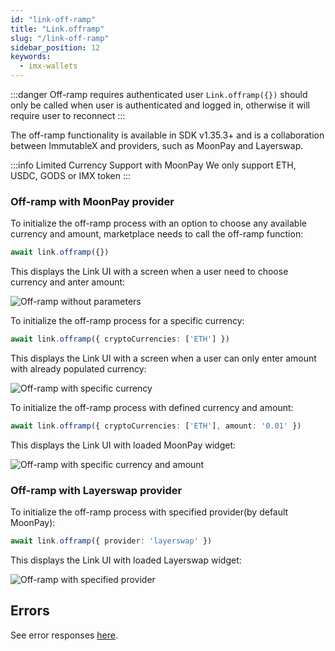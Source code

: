 ```yaml
---
id: "link-off-ramp"
title: "Link.offramp"
slug: "/link-off-ramp"
sidebar_position: 12
keywords:
  - imx-wallets
---
```


:::danger Off-ramp requires authenticated user
`Link.offramp({})` should only be called when user is authenticated and logged in, otherwise it will require user to reconnect
:::

The off-ramp functionality is available in SDK v1.35.3+ and is a collaboration between ImmutableX and providers, such as MoonPay and Layerswap.

:::info Limited Currency Support with MoonPay
We only support ETH, USDC, GODS or IMX token
:::

### Off-ramp with MoonPay provider

To initialize the off-ramp process with an option to choose any available currency and amount, marketplace needs to call the off-ramp function:

```typescript
await link.offramp({})
```

This displays the Link UI with a screen when a user need to choose currency and anter amount:

![Off-ramp without parameters](/img/link-sdk-offramp/offramp-without-params.png "Off-ramp without parameters")

To initialize the off-ramp process for a specific currency:
```typescript
await link.offramp({ cryptoCurrencies: ['ETH'] })
```

This displays the Link UI with a screen when a user can only enter amount with already populated currency:

![Off-ramp with specific currency](/img/link-sdk-offramp/offramp-with-currency.png "Off-ramp with specific currency")

To initialize the off-ramp process with defined currency and amount:

```typescript
await link.offramp({ cryptoCurrencies: ['ETH'], amount: '0.01' })
```
This displays the Link UI with loaded MoonPay widget:

![Off-ramp with specific currency and amount](/img/link-sdk-offramp/offramp-with-currency-and-amount.png "Off-ramp with specific currency and amount")

### Off-ramp with Layerswap provider

To initialize the off-ramp process with specified provider(by default MoonPay):

```typescript
await link.offramp({ provider: 'layerswap' })
```

This displays the Link UI with loaded Layerswap widget:

![Off-ramp with specified provider](/img/link-sdk-offramp/offramp-layerswap.png "Off-ramp with specified provider")

## Errors

See error responses [here](./link-errors.md#offramp).
